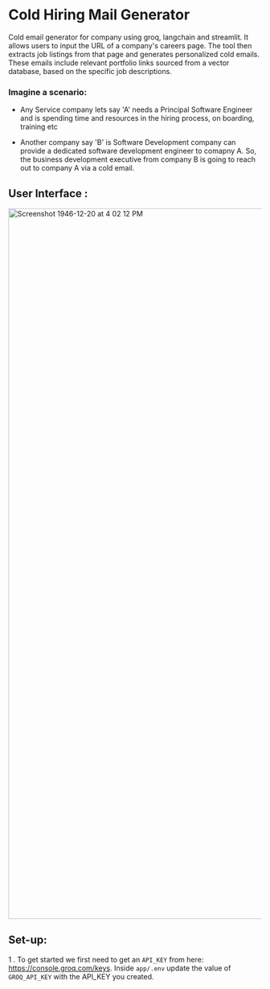 # Cold Hiring Mail Generator

Cold email generator for company using groq, langchain and streamlit. It allows users to input the URL of a company's careers page. The tool then extracts job listings from that page and generates personalized cold emails. These emails include relevant portfolio links sourced from a vector database, based on the specific job descriptions.

### Imagine a scenario:

- Any Service company lets say 'A' needs a Principal Software Engineer and is spending time and resources in the hiring process, on boarding, training etc
  
- Another company say 'B' is Software Development company can provide a dedicated software development engineer to comapny A. So, the business development executive from company B is going to reach out to company A via a cold email.


## User Interface :
<img width="1413" alt="Screenshot 1946-12-20 at 4 02 12 PM" src="https://github.com/user-attachments/assets/cdb419f6-5ed8-47dd-9898-37f81f501fc3" />

## Set-up:
1 . To get started we first need to get an `API_KEY` from here: https://console.groq.com/keys. Inside `app/.env` update the value of `GROQ_API_KEY` with the API_KEY you created.
